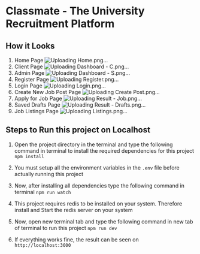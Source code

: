 # Classmate - The University Recruitment Platform

## How it Looks
1. Home Page
![Uploading Home.png…]()
2. Client Page
![Uploading Dashboard - C.png…]()
3. Admin Page
![Uploading Dashboard - S.png…]()
4. Register Page
![Uploading Register.png…]()
5. Login Page
![Uploading Login.png…]()
6. Create New Job Post Page
![Uploading Create Post.png…]()
7. Apply for Job Page
![Uploading Result - Job.png…]()
8. Saved Drafts Page
![Uploading Result - Drafts.png…]()
9. Job Listings Page
![Uploading Listings.png…]()

## Steps to Run this project on Localhost

1. Open the project directory in the terminal and type the following command in terminal to install the required dependencies for this project
`npm install`

2. You must setup all the environment variables in the `.env` file before actually running this project

2. Now, after installing all dependencies type the following command in terminal
`npm run watch`

3. This project requires redis to be installed on your system. Therefore install and Start the redis server on your system

4. Now, open new terminal tab and type the following command in new tab of terminal to run this project
`npm run dev`

5. If everything works fine, the result can be seen on
`http://localhost:3000`
